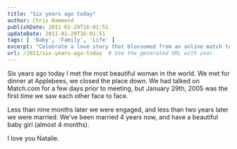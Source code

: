 ```yaml
---
title: "Six years ago today"
author: Chris Hammond
publishDate: 2011-01-29T16:01:51
updateDate: 2011-01-29T16:01:51
tags: [ 'Baby', 'Family', 'Life' ]
excerpt: "Celebrate a love story that blossomed from an online match to a beautiful family. Read about a journey from the first date to marriage and parenting."
url: /2011/six-years-ago-today  # Use the generated URL with year
---
```

<p>Six years ago today I met the most beautiful woman in the world. We met for dinner at Applebees, we closed the place down. We had talked on Match.com for a few days prior to meeting, but January 29th, 2005 was the first time we saw each other face to face.</p>  <p>Less than nine months later we were engaged, and less than two years later we were married. We’ve been married 4 years now, and have a beautiful baby girl (almost 4 months).</p>  <p>I love you Natalie.</p>

